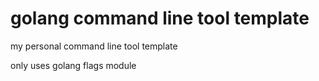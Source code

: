 # golang command line tool template

my personal command line tool template

only uses golang flags module